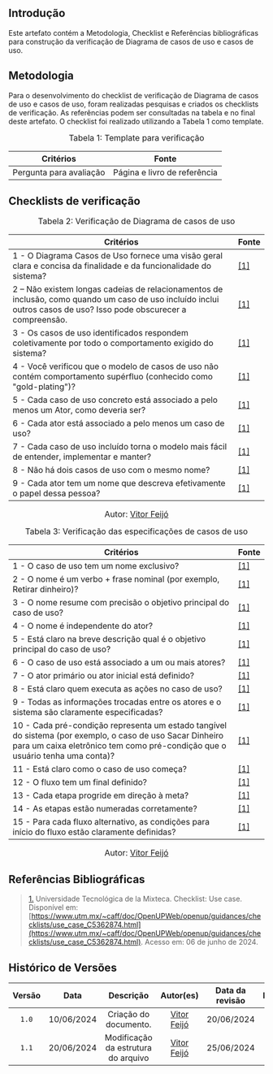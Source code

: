 ## Introdução

Este artefato contém a Metodologia, Checklist e Referências bibliográficas para construção da verificação de Diagrama de casos de uso e casos de uso. 

## Metodologia

Para o desenvolvimento do checklist de verificação de Diagrama de casos de uso e casos de uso, foram realizadas pesquisas e criados os checklists de verificação. As referências podem ser consultadas na tabela e no final deste artefato. O checklist foi realizado utilizando a Tabela 1 como template.

<font size="3"><p style="text-align: center">Tabela 1: Template para verificação</p></font>

<center>

Critérios | Fonte
--|--
Pergunta para avaliação| Página e livro de referência

</center>

## Checklists de verificação

<font size="3"><p style="text-align: center">Tabela 2: Verificação de Diagrama de casos de uso </p></font>

Critérios  | Fonte
--------- | ------ 
1 - O Diagrama Casos de Uso fornece uma visão geral clara e concisa da finalidade e da funcionalidade do sistema?  | <a id="TEC1" href="#RP1">[1]</a>
2 – Não existem longas cadeias de relacionamentos de inclusão, como quando um caso de uso incluído inclui outros casos de uso? Isso pode obscurecer a compreensão.  | <a id="TEC1" href="#RP1">[1]</a>
3 - Os casos de uso identificados respondem coletivamente por todo o comportamento exigido do sistema?  | <a id="TEC1" href="#RP1">[1]</a>
4 - Você verificou que o modelo de casos de uso não contém comportamento supérfluo (conhecido como "gold-plating")?  | <a id="TEC1" href="#RP1">[1]</a>
5 - Cada caso de uso concreto está associado a pelo menos um Ator, como deveria ser?  | <a id="TEC1" href="#RP1">[1]</a>
6 - Cada ator está associado a pelo menos um caso de uso?  | <a id="TEC1" href="#RP1">[1]</a>
7 - Cada caso de uso incluído torna o modelo mais fácil de entender, implementar e manter?  | <a id="TEC1" href="#RP1">[1]</a>
8 - Não há dois casos de uso com o mesmo nome?  | <a id="TEC1" href="#RP1">[1]</a>
9 - Cada ator tem um nome que descreva efetivamente o papel dessa pessoa?  | <a id="TEC1" href="#RP1">[1]</a>

<font size="3"><p style="text-align: center">Autor: [Vitor Feijó](https://github.com/vitorfleonardo)</p></font>

<font size="3"><p style="text-align: center">Tabela 3: Verificação das especificações de casos de uso </p></font>

Critérios  |  Fonte
--------- | ------ 
1 - O caso de uso tem um nome exclusivo? | <a id="TEC1" href="#RP1">[1]</a>
2 - O nome é um verbo + frase nominal (por exemplo, Retirar dinheiro)? | <a id="TEC1" href="#RP1">[1]</a>
3 - O nome resume com precisão o objetivo principal do caso de uso? | <a id="TEC1" href="#RP1">[1]</a>
4 - O nome é independente do ator? | <a id="TEC1" href="#RP1">[1]</a>
5 - Está claro na breve descrição qual é o objetivo principal do caso de uso? | <a id="TEC1" href="#RP1">[1]</a>
6 - O caso de uso está associado a um ou mais atores? | <a id="TEC1" href="#RP1">[1]</a>
7 - O ator primário ou ator inicial está definido? | <a id="TEC1" href="#RP1">[1]</a>
8 - Está claro quem executa as ações no caso de uso? | <a id="TEC1" href="#RP1">[1]</a>
9 - Todas as informações trocadas entre os atores e o sistema são claramente especificadas? | <a id="TEC1" href="#RP1">[1]</a>
10 - Cada pré-condição representa um estado tangível do sistema (por exemplo, o caso de uso Sacar Dinheiro para um caixa eletrônico tem como pré-condição que o usuário tenha uma conta)? | <a id="TEC1" href="#RP1">[1]</a>
11 - Está claro como o caso de uso começa? | <a id="TEC1" href="#RP1">[1]</a>
12 - O fluxo tem um final definido? | <a id="TEC1" href="#RP1">[1]</a>
13 - Cada etapa progride em direção à meta? | <a id="TEC1" href="#RP1">[1]</a>
14 - As etapas estão numeradas corretamente? | <a id="TEC1" href="#RP1">[1]</a>
15 - Para cada fluxo alternativo, as condições para início do fluxo estão claramente definidas? | <a id="TEC1" href="#RP1">[1]</a>

<font size="3"><p style="text-align: center">Autor: [Vitor Feijó](https://github.com/vitorfleonardo)</p></font>

## Referências Bibliográficas
> <a id="RP1" href="#TEC1">1.</a> Universidade Tecnológica de la Mixteca. Checklist: Use case. Disponível em: [https://www.utm.mx/~caff/doc/OpenUPWeb/openup/guidances/checklists/use_case_C5362874.html](https://www.utm.mx/~caff/doc/OpenUPWeb/openup/guidances/checklists/use_case_C5362874.html). Acesso em: 06 de junho de 2024.


## Histórico de Versões

| Versão | Data | Descrição | Autor(es) | Data da revisão | Revisor(es) |
| :--: | :--: | :--: | :--: | :--: | :--: |
|`1.0` | 10/06/2024 | Criação do documento. |[Vitor Feijó](https://github.com/vitorfleonardo)| 20/06/2024 |[Gabriel Souza](https://github.com/GabrielMS00)|   
|`1.1` | 20/06/2024 | Modificação da estrutura do arquivo |[Vitor Feijó](https://github.com/vitorfleonardo) | 25/06/2024 | [Bianca Castro](https://github.com/BiancaPatrocinio7) |